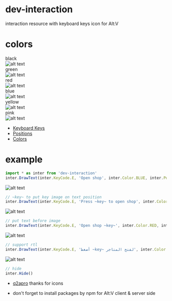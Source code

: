# dev-interaction
interaction resource with keyboard keys icon for Alt:V

# colors
black<br>
![alt text](https://github.com/omar-othmann/dev-interaction/blob/main/images/black.png)
<br>green<br>
![alt text](https://github.com/omar-othmann/dev-interaction/blob/main/images/green.png)
<br>red<br>
![alt text](https://github.com/omar-othmann/dev-interaction/blob/main/images/red.png)
<br>blue<br>
![alt text](https://github.com/omar-othmann/dev-interaction/blob/main/images/blue.png)
<br>yellow<br>
![alt text](https://github.com/omar-othmann/dev-interaction/blob/main/images/yellow.png)
<br>pink<br>
![alt text](https://github.com/omar-othmann/dev-interaction/blob/main/images/pink.png)

* [Keyboard Keys](https://github.com/omar-othmann/dev-interaction/blob/797453eef4811cd778ba7b9a352f2430014fd0fb/dev-interaction/client/main.js#L5)
* [Positions](https://github.com/omar-othmann/dev-interaction/blob/797453eef4811cd778ba7b9a352f2430014fd0fb/dev-interaction/client/main.js#L116)
* [Colors](https://github.com/omar-othmann/dev-interaction/blob/797453eef4811cd778ba7b9a352f2430014fd0fb/dev-interaction/client/main.js#L128)

# example
```js
import * as inter from 'dev-interaction'
inter.DrawText(inter.KeyCode.E, 'Open shop', inter.Color.BLUE, inter.Position.TOP_LEFT)
```
![alt text](https://github.com/omar-othmann/dev-interaction/blob/main/images/blue.png)

```js
// ~key~ to put key image on text position
inter.DrawText(inter.KeyCode.E, 'Press ~key~ to open shop', inter.Color.BLACK, inter.Position.TOP_LEFT)
```
![alt text](https://github.com/omar-othmann/dev-interaction/blob/main/images/press_multi.png)

```js
// put text before image
inter.DrawText(inter.KeyCode.E, 'Open shop ~key~', inter.Color.RED, inter.Position.TOP_LEFT)
```
![alt text](https://github.com/omar-othmann/dev-interaction/blob/main/images/text_before.png)

```js
// support rtl
inter.DrawText(inter.KeyCode.E, 'أضغط ~key~ لفتح المتاجر', inter.Color.BLACK, inter.Position.TOP_LEFT, true)
```
![alt text](https://github.com/omar-othmann/dev-interaction/blob/main/images/rtl.png)

```js
// hide
inter.Hide()
```

* [q2apro](https://github.com/q2apro/keyboard-keys-speedflips) thanks for icons

* don't forget to install packages by npm for Alt:V client & server side
